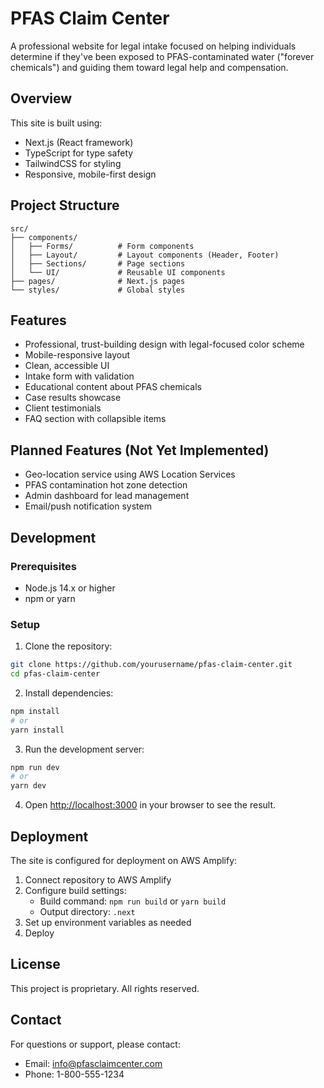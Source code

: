 # PFAS Claim Center

A professional website for legal intake focused on helping individuals determine if they've been exposed to PFAS-contaminated water ("forever chemicals") and guiding them toward legal help and compensation.

## Overview

This site is built using:
- Next.js (React framework)
- TypeScript for type safety
- TailwindCSS for styling
- Responsive, mobile-first design

## Project Structure

```
src/
├── components/
│   ├── Forms/          # Form components
│   ├── Layout/         # Layout components (Header, Footer)
│   ├── Sections/       # Page sections
│   └── UI/             # Reusable UI components
├── pages/              # Next.js pages
└── styles/             # Global styles
```

## Features

- Professional, trust-building design with legal-focused color scheme
- Mobile-responsive layout
- Clean, accessible UI
- Intake form with validation
- Educational content about PFAS chemicals
- Case results showcase
- Client testimonials
- FAQ section with collapsible items

## Planned Features (Not Yet Implemented)

- Geo-location service using AWS Location Services
- PFAS contamination hot zone detection
- Admin dashboard for lead management
- Email/push notification system

## Development

### Prerequisites

- Node.js 14.x or higher
- npm or yarn

### Setup

1. Clone the repository:
```bash
git clone https://github.com/yourusername/pfas-claim-center.git
cd pfas-claim-center
```

2. Install dependencies:
```bash
npm install
# or
yarn install
```

3. Run the development server:
```bash
npm run dev
# or
yarn dev
```

4. Open [http://localhost:3000](http://localhost:3000) in your browser to see the result.

## Deployment

The site is configured for deployment on AWS Amplify:

1. Connect repository to AWS Amplify
2. Configure build settings:
   - Build command: `npm run build` or `yarn build`
   - Output directory: `.next`
3. Set up environment variables as needed
4. Deploy

## License

This project is proprietary. All rights reserved.

## Contact

For questions or support, please contact:
- Email: info@pfasclaimcenter.com
- Phone: 1-800-555-1234 